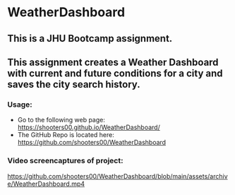 # WeatherDashboard

## This is a JHU Bootcamp assignment.  
## This assignment creates a Weather Dashboard with current and future conditions for a city and saves the city search history.

### Usage:
* Go to the following web page: https://shooters00.github.io/WeatherDashboard/ 
* The GitHub Repo is located here: https://github.com/shooters00/WeatherDashboard 

### Video screencaptures of project:
https://github.com/shooters00/WeatherDashboard/blob/main/assets/archive/WeatherDashboard.mp4